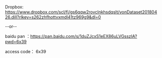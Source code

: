 Dropbox:
https://www.dropbox.com/scl/fi/gs6qqw2rovclnkhsdqslt/vonDataset20180426.dill?rlkey=s262zhfhottvxmdl41tz969g9&dl=0


--or--

baidu pan ：https://pan.baidu.com/s/1duZJcxS1eEX86uLVGsszIA?pwd=6x39

access code： 6x39

 
